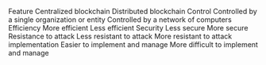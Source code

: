 Feature	            Centralized blockchain	                             Distributed blockchain
Control	             Controlled by a single organization or entity	      Controlled by a network of computers
Efficiency	         More efficient	                                       Less efficient
Security	         Less secure	                                       More secure
Resistance           to attack	Less resistant to attack	               More resistant to attack
implementation	     Easier to implement and manage	                       More difficult to implement and manage